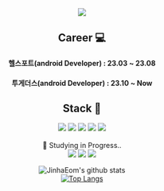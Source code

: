 <div align="center">
  <img src="https://capsule-render.vercel.app/api?type=waving&color=6799FF&height=180&section=header&text=Hi+There!&fontSize=45&fontColor=ffffff&animation=fadeIn&fontAlign=15" />
  
## Career 💻
#### 헬스포트(android Developer) : 23.03 ~ 23.08
#### 투게더스(android Developer) : 23.10 ~ Now
## Stack 💪

<img src="https://img.shields.io/badge/Android-3DDC84?style=flat-square&logo=Android&logoColor=white"/>
<img src="https://img.shields.io/badge/Kotlin-7F52FF?style=flat-square&logo=Kotlin&logoColor=white"/>
<img src="https://img.shields.io/badge/firebase-FFCA28?style=flat-square&logo=firebase&logoColor=white"/>
<img src="https://img.shields.io/badge/github-181717?style=flat-square&logo=github&logoColor=white"/>
<img src="https://img.shields.io/badge/git-F05032?style=flat-square&logo=git&logoColor=white"/>  
<br>
 <br>
📖 Studying in Progress..
<br>
<img src="https://img.shields.io/badge/React%20Native-61DAFB?style=flat-square&logo=react&logoColor=white"/>
<img src="https://img.shields.io/badge/JavaScript-F7DF1E?style=flat-square&logo=javascript&logoColor=black"/>
<img src="https://img.shields.io/badge/TypeScript-3178C6?style=flat-square&logo=typescript&logoColor=white"/>

<br>


![JinhaEom's github stats](https://github-readme-stats.vercel.app/api?username=jinhaEom&show_icons=true&theme=dark)
<br>
﻿[![Top Langs](https://github-readme-stats.vercel.app/api/top-langs/?username=jinhaEom&langs_count=10&layout=compact&theme=dark)](https://github.com/jogilsang/jogilsang)﻿
</div>

